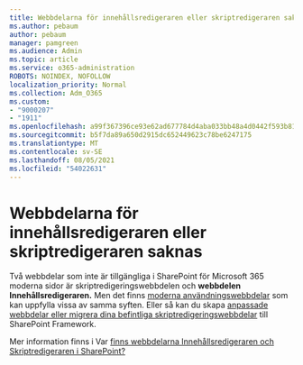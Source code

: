 ```yaml
---
title: Webbdelarna för innehållsredigeraren eller skriptredigeraren saknas
ms.author: pebaum
author: pebaum
manager: pamgreen
ms.audience: Admin
ms.topic: article
ms.service: o365-administration
ROBOTS: NOINDEX, NOFOLLOW
localization_priority: Normal
ms.collection: Adm_O365
ms.custom:
- "9000207"
- "1911"
ms.openlocfilehash: a99f367396ce93e62ad677784d4aba033bb48a4d0442f593b81dfaa607739403
ms.sourcegitcommit: b5f7da89a650d2915dc652449623c78be6247175
ms.translationtype: MT
ms.contentlocale: sv-SE
ms.lasthandoff: 08/05/2021
ms.locfileid: "54022631"
---
```

# <a name="content-editor-or-script-editor-web-parts-are-missing"></a>Webbdelarna för innehållsredigeraren eller skriptredigeraren saknas

Två webbdelar som inte är tillgängliga i SharePoint för  Microsoft 365 moderna sidor är skriptredigeringswebbdelen och **webbdelen Innehållsredigeraren.** Men det finns [moderna användningswebbdelar](https://support.microsoft.com/office/ed6cc9ce-8b2a-480c-a655-1b9d7615cdbd#bkmk_outofbox) som kan uppfylla vissa av samma syften. Eller så kan du skapa [anpassade webbdelar eller migrera dina befintliga skriptredigeringswebbdelar](https://support.microsoft.com/office/ed6cc9ce-8b2a-480c-a655-1b9d7615cdbd#bkmk_custom) till SharePoint Framework.  

Mer information finns i Var [finns webbdelarna Innehållsredigeraren och Skriptredigeraren i SharePoint?](https://support.microsoft.com/office/ed6cc9ce-8b2a-480c-a655-1b9d7615cdbd)

